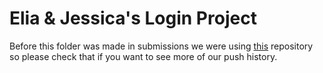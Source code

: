 Elia & Jessica's Login Project
========
Before this folder was made in submissions we were using <a href = "https://github.com/artofelia/UserProj">this</a> repository so please check that if you want to see more of our push history. 
